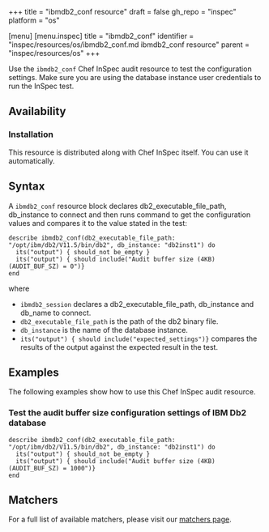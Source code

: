+++
title = "ibmdb2_conf resource"
draft = false
gh_repo = "inspec"
platform = "os"

[menu]
  [menu.inspec]
    title = "ibmdb2_conf"
    identifier = "inspec/resources/os/ibmdb2_conf.md ibmdb2_conf resource"
    parent = "inspec/resources/os"
+++

Use the `ibmdb2_conf` Chef InSpec audit resource to test the configuration settings.
Make sure you are using the database instance user credentials to run the InSpec test.

## Availability

### Installation

This resource is distributed along with Chef InSpec itself. You can use it automatically.

## Syntax

A `ibmdb2_conf` resource block declares db2_executable_file_path, db_instance to connect and then runs command to get the configuration values and compares it to the value stated in the test:

    describe ibmdb2_conf(db2_executable_file_path: "/opt/ibm/db2/V11.5/bin/db2", db_instance: "db2inst1") do
      its("output") { should_not be_empty }
      its("output") { should include("Audit buffer size (4KB) (AUDIT_BUF_SZ) = 0")}
    end

where

- `ibmdb2_session` declares a db2_executable_file_path, db_instance and db_name to connect.
- `db2_executable_file_path` is the path of the db2 binary file.
- `db_instance` is the name of the database instance.
- `its("output") { should include("expected_settings")}` compares the results of the output against the expected result in the test.

## Examples

The following examples show how to use this Chef InSpec audit resource.

### Test the audit buffer size configuration settings of IBM Db2 database

    describe ibmdb2_conf(db2_executable_file_path: "/opt/ibm/db2/V11.5/bin/db2", db_instance: "db2inst1") do
      its("output") { should_not be_empty }
      its("output") { should include("Audit buffer size (4KB) (AUDIT_BUF_SZ) = 1000")}
    end


## Matchers

For a full list of available matchers, please visit our [matchers page](/inspec/matchers/).
